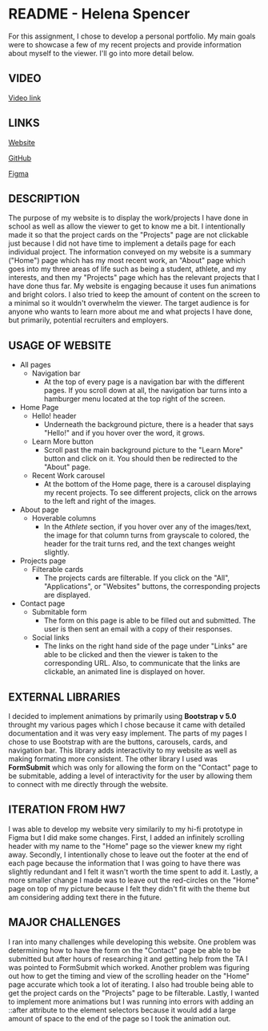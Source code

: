 # README - Helena Spencer

For this assignment, I chose to develop a personal portfolio. My main goals were to showcase a few of my recent projects and provide information about myself to the viewer. I'll go into more detail below.

## VIDEO

[Video link](https://cmu.zoom.us/rec/play/ja0rwV538rHrB0TKOJ1Yk1entz_BSc6MhRGraDVnvb3crAhlwQzl8wQNoE72OyKFfwgA7B13KRVa7Cop.EVwchz05kKBvXUK6?continueMode=true)

## LINKS

[Website](https://helena-spencer.web.app)

[GitHub](https://github.com/hspencer10/hspencer_portfolio)

[Figma](https://www.figma.com/file/bTvDey07Uf0kVUlJWXovup/HW7?node-id=0%3A1)

## DESCRIPTION

The purpose of my website is to display the work/projects I have done in school as well as allow the viewer to get to know me a bit. I intentionally made it so that the project cards on the "Projects" page are not clickable just because I did not have time to implement a details page for each individual project. The information conveyed on my website is a summary ("Home") page which has my most recent work, an "About" page which goes into my three areas of life such as being a student, athlete, and my interests, and then my "Projects" page which has the relevant projects that I have done thus far. My website is engaging because it uses fun animations and bright colors. I also tried to keep the amount of content on the screen to a minimal so it wouldn't overwhelm the viewer. The target audience is for anyone who wants to learn more about me and what projects I have done, but primarily, potential recruiters and employers.

## USAGE OF WEBSITE

- All pages
  - Navigation bar
    - At the top of every page is a navigation bar with the different pages. If you scroll down at all, the navigation bar turns into a hamburger menu located at the top right of the screen.
- Home Page
  - Hello! header
    - Underneath the background picture, there is a header that says "Hello!" and if you hover over the word, it grows.
  - Learn More button
    - Scroll past the main background picture to the "Learn More" button and click on it. You should then be redirected to the "About" page.
  - Recent Work carousel
    - At the bottom of the Home page, there is a carousel displaying my recent projects. To see different projects, click on the arrows to the left and right of the images.
- About page
  - Hoverable columns
    - In the *Athlete* section, if you hover over any of the images/text, the image for that column turns from grayscale to colored, the header for the trait turns red, and the text changes weight slightly.
- Projects page
  - Filterable cards
    - The projects cards are filterable. If you click on the "All", "Applications", or "Websites" buttons, the corresponding projects are displayed.
- Contact page
  - Submitable form
    - The form on this page is able to be filled out and submitted. The user is then sent an email with a copy of their responses.
  - Social links
    - The links on the right hand side of the page under "Links" are able to be clicked and then the viewer is taken to the corresponding URL. Also, to communicate that the links are clickable, an animated line is displayed on hover.

## EXTERNAL LIBRARIES

I decided to implement animations by primarily using **Bootstrap v 5.0** throught my various pages which I chose because it came with detailed documentation and it was very easy implement. The parts of my pages I chose to use Bootstrap with are the buttons, carousels, cards, and navigation bar. This library adds interactivity to my website as well as making formating more consistent. The other library I used was **FormSubmit** which was only for allowing the form on the "Contact" page to be submitable, adding a level of interactivity for the user by allowing them to connect with me directly through the website.

## ITERATION FROM HW7

I was able to develop my website very similarily to my hi-fi prototype in Figma but I did make some changes. First, I added an infinitely scrolling header with my name to the "Home" page so the viewer knew my right away. Secondly, I intentionally chose to leave out the footer at the end of each page because the information that I was going to have there was slightly redundant and I felt it wasn't worth the time spent to add it. Lastly, a more smaller change I made was to leave out the red-circles on the "Home" page on top of my picture because I felt they didn't fit with the theme but am considering adding text there in the future.


## MAJOR CHALLENGES

I ran into many challenges while developing this website. One problem was determining how to have the form on the "Contact" page be able to be submitted but after hours of researching it and getting help from the TA I was pointed to FormSubmit which worked. Another problem was figuring out how to get the timing and view of the scrolling header on the "Home" page accurate which took a lot of iterating. I also had trouble being able to get the project cards on the "Projects" page to be filterable. Lastly, I wanted to implement more animations but I was running into errors with adding an ::after attribute to the element selectors because it would add a large amount of space to the end of the page so I took the animation out.

